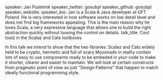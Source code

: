 speaker: Jan Pustelnik
speaker_twitter: gosubpl
speaker_github: gosubpl
speaker_website:
speaker_bio: Jan is a Scala & Java developer at GFT Poland. He is very interested in how software works on low detail level and does not find big frameworks appealing. This is the main reason why he loves Scala, a very expressive language that allows one to build the right abstraction quickly without loosing the control on details.
talk_title: Cool toolz in the Scalaz and Cats toolboxes



In this talk we intend to show that the two libraries: Scalaz and Cats widely held to be cryptic, hermetic and full of scary Mooonads in reality contain lots of easy to use components ready to be embeded in your code to make it shorter, clearer and easier to maintain. We will look at certain constructs from pragmatic point of view as just "Design Patterns" that happen to match ideally functional programming style.